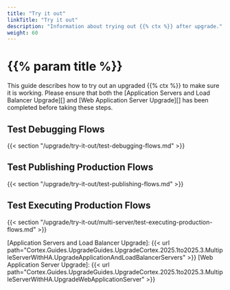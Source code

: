 ```yaml
---
title: "Try it out"
linkTitle: "Try it out"
description: "Information about trying out {{% ctx %}} after upgrade."
weight: 60
---
```


# {{% param title %}}

This guide describes how to try out an upgraded {{% ctx %}} to make sure it is working. Please ensure that both the [Application Servers and Load Balancer Upgrade][] and [Web Application Server Upgrade][] has been completed before taking these steps.

## Test Debugging Flows

{{< section "/upgrade/try-it-out/test-debugging-flows.md" >}}

## Test Publishing Production Flows

{{< section "/upgrade/try-it-out/test-publishing-flows.md" >}}

## Test Executing Production Flows

{{< section "/upgrade/try-it-out/multi-server/test-executing-production-flows.md" >}}

[Application Servers and Load Balancer Upgrade]: {{< url path="Cortex.Guides.UpgradeGuides.UpgradeCortex.2025.1to2025.3.MultipleServerWithHA.UpgradeApplicationAndLoadBalancerServers" >}}
[Web Application Server Upgrade]: {{< url path="Cortex.Guides.UpgradeGuides.UpgradeCortex.2025.1to2025.3.MultipleServerWithHA.UpgradeWebApplicationServer" >}}
